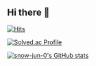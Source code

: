 ## Hi there 👋

[![Hits](https://hits.seeyoufarm.com/api/count/incr/badge.svg?url=https%3A%2F%2Fsnow-jun-0.github.io%2Fsnow-jun-0%2F&count_bg=%2379C83D&title_bg=%23555555&icon=adobeillustrator.svg&icon_color=%23E7E7E7&title=Visits&edge_flat=false)](https://hits.seeyoufarm.com)

[![Solved.ac Profile](http://mazassumnida.wtf/api/v2/generate_badge?boj=wjo8703)](https://solved.ac/wjo8703/)



[![snow-jun-0's GitHub stats](https://github-readme-stats.vercel.app/api?snow-jun-0=anuraghazra)](https://github.com/anuraghazra/github-readme-stats)






<!--
**snow-jun-0/snow-jun-0** is a ✨ _special_ ✨ repository because its `README.md` (this file) appears on your GitHub profile.
-->
